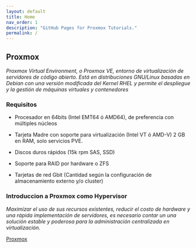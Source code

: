 ```yaml
---
layout: default
title: Home
nav_order: 1
description: "GitHub Pages for Proxmox Tutorials."
permalink: /
---
```


## Proxmox

*Proxmox Virtual Environment, o Proxmox VE, entorno de virtualización de servidores de código abierto. Está en distribuciones GNU/Linux basadas en Debian con una versión modificada del Kernel RHEL y permite el despliegue y la gestión de máquinas virtuales y contenedores*

### Requisitos

* Procesador en 64bits (Intel EMT64 ó AMD64), de preferencia con múltiples núcleos

* Tarjeta Madre con soporte para virtualización (Intel VT ó AMD-V) 2 GB en RAM, solo servicios PVE.
    
* Discos duros rápidos (15k rpm SAS, SSD)
    
* Soporte para RAID por hardware o ZFS
    
* Tarjetas de red Gbit (Cantidad según la configuración de almacenamiento externo y/o cluster)

### Introduccion a Proxmox como Hypervisor

*Maximizar el uso de sus recursos existentes, reducir el costo de hardware y una rápida implementación de servidores, es necesario contar un una solución estable y poderosa para la administración centralizada en virtualización.*

[Proxmox](https://blog.desdelinux.net/wp-content/uploads/2019/07/Proxmox-VE-on-AMD-EPYC.jpg)